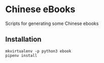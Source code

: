 # Chinese eBooks

Scripts for generating some Chinese ebooks

## Installation

```
mkvirtualenv -p python3 ebook
pipenv install
```
